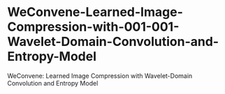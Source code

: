 # WeConvene-Learned-Image-Compression-with-001-001-Wavelet-Domain-Convolution-and-Entropy-Model
WeConvene: Learned Image Compression with  Wavelet-Domain Convolution and Entropy Model

